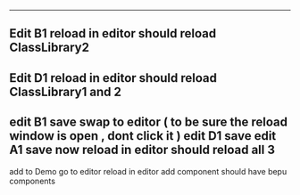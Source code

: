 ------------
Edit B1
reload in editor
should reload ClassLibrary2
------------
Edit D1 
reload in editor
should reload ClassLibrary1 and 2
-------------
edit B1 save
swap to editor ( to be sure the reload window is open , dont click it )
edit D1 save
edit A1 save
now reload in editor
should reload all 3
------------
add 
<PackageReference Include="Stride.BepuPhysics" Version="0.9.2" />
to Demo
go to editor
reload in editor
add component should have bepu components